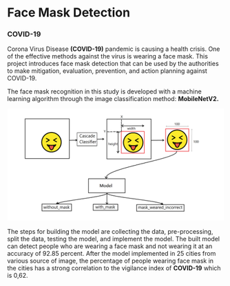 # Face Mask Detection
### COVID-19
Corona Virus Disease **(COVID-19)** pandemic is causing a health crisis. One of the effective methods against the virus is wearing a face mask. This project introduces face mask detection that can be used by the authorities to make mitigation, evaluation, prevention, and action planning against COVID-19. 


The face mask recognition in this study is developed with a machine learning algorithm through the image classification method: **MobileNetV2.**


<img src="https://github.com/mohan-mathew/Face-Mask-Detection-MobileNetV2/blob/main/overview.png" alt="My cool logo"/>

The steps for building the model are collecting the data, pre-processing, split the data, testing the model, and implement the model.
The built model can detect people who are wearing a face mask and not wearing it at an accuracy of 92.85 percent.
After the model implemented in 25 cities from various source of image, the percentage of people wearing face mask in the cities has a strong correlation to the vigilance index of **COVID-19** which is 0,62.
